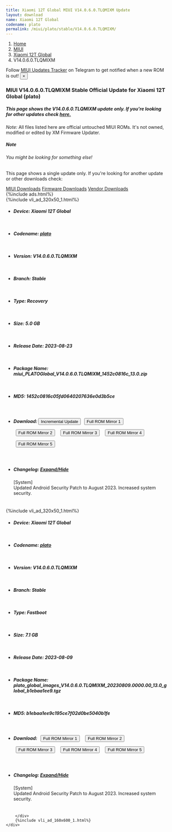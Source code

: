 ```yaml
---
title: Xiaomi 12T Global MIUI V14.0.6.0.TLQMIXM Update
layout: download
name: Xiaomi 12T Global
codename: plato
permalink: /miui/plato/stable/V14.0.6.0.TLQMIXM/
---
```

<nav aria-label="breadcrumb">
    <ol class="breadcrumb">
        <li class="breadcrumb-item"><a href="/">Home</a></li>
        <li class="breadcrumb-item"><a href="/miui/">MIUI</a></li>
        <li class="breadcrumb-item"><a href="/miui/plato/">Xiaomi 12T Global</a></li>
        <li class="breadcrumb-item active" aria-current="page">V14.0.6.0.TLQMIXM</li>
    </ol>
</nav>
<div class="alert alert-primary alert-dismissible fade show" role="alert">
    Follow <a href="https://t.me/MIUIUpdatesTracker" class="alert-link">MIUI Updates Tracker</a> on Telegram to get
    notified when a new ROM is out!
    <button type="button" class="close" data-dismiss="alert" aria-label="Close">
        <span aria-hidden="true">&times;</span>
    </button>
</div>
<div class="col-12 mx-auto">
    <h3 class="title bg-light p-2 rounded">MIUI V14.0.6.0.TLQMIXM Stable Official Update for Xiaomi 12T Global (plato)</h3>
    <h5>This page shows the V14.0.6.0.TLQMIXM update only. If you're looking for other updates check
        <a href="/miui/plato/">here.</a></h5>
    <p><i>Note: </i>All files listed here are official untouched MIUI ROMs.
        It's not owned, modified or edited by XM Firmware Updater.</p>
    <div class="card">
        <div class="card-body">
            <h5 class="card-title">Note</h5>
            <h6 class="card-subtitle mb-2 text-muted">You might be looking for something else!</h6>
            <p class="card-text">This page shows a single update only.
                If you're looking for another update or other downloads check:</p>
            <a href="/miui/" class="card-link">MIUI Downloads</a>
            <a href="/firmware/" class="card-link">Firmware Downloads</a>
            <a href="/vendor/" class="card-link">Vendor Downloads</a>
        </div>
    </div>
    {%include ads.html%}
    <div class="row justify-content-center">
        <div class="col-10" id="downloads">
                    <div class="card card-body">
            {%include vli_ad_320x50_1.html%}
            <ul class="list-unstyled">
                <li style="padding-bottom: 10px;">
                    <h5><b>Device: </b>Xiaomi 12T Global</h5>
                </li>
                <li style="padding-bottom: 10px;">
                    <h5><b>Codename: </b> <a href="/miui/plato/" target="_blank">plato</a> </h5>
                </li>
                <li style="padding-bottom: 10px;">
                    <h5><b>Version: </b>V14.0.6.0.TLQMIXM</h5>
                </li>
                <li style="padding-bottom: 10px;">
                    <h5><b>Branch: </b>Stable</h5>
                </li>
                <li style="padding-bottom: 10px;">
                    <h5><b>Type: </b>Recovery</h5>
                </li>
                <li style="padding-bottom: 10px;">
                    <h5><b>Size: </b>5.0 GB</h5>
                </li>
                <li style="padding-bottom: 10px;">
                    <h5><b>Release Date: </b>2023-08-23</h5>
                </li>
                <li style="padding-bottom: 10px;">
                    <h5><b>Package Name: </b><span id="filename" class="text-dark">miui_PLATOGlobal_V14.0.6.0.TLQMIXM_1452c0816c_13.0.zip</span></h5>
                </li>
                <li style="padding-bottom: 10px;">
                    <h5><b>MD5: </b><span id="md5" class="text-muted">1452c0816c05fd0640207636e0d3b5ce</span></h5>
                </li>
                <li style="padding-bottom: 10px;">
                    <h5><b>Download: </b><button type="button" id="incremental_download" class="btn btn-warning" onclick="window.open('https://bigota.d.miui.com/V14.0.6.0.TLQMIXM/miui-blockota-plato_global-V14.0.5.0.TLQMIXM-V14.0.6.0.TLQMIXM-74ee34b36e-13.0.zip', '_blank');"><i class="fa fa-download"></i> Incremental Update</button> <button type="button" id="download" class="btn btn-primary" style="margin: 7px;" onclick="window.open('https://cdnorg.d.miui.com/V14.0.6.0.TLQMIXM/miui_PLATOGlobal_V14.0.6.0.TLQMIXM_1452c0816c_13.0.zip', '_blank');"><i class="fa fa-download"></i> Full ROM Mirror 1</button> <button type="button" id="download" class="btn btn-primary" style="margin: 7px;" onclick="window.open('https://bkt-sgp-miui-ota-update-alisgp.oss-ap-southeast-1.aliyuncs.com/V14.0.6.0.TLQMIXM/miui_PLATOGlobal_V14.0.6.0.TLQMIXM_1452c0816c_13.0.zip', '_blank');"><i class="fa fa-download"></i> Full ROM Mirror 2</button> <button type="button" id="download" class="btn btn-primary" style="margin: 7px;" onclick="window.open('https://bn.d.miui.com/V14.0.6.0.TLQMIXM/miui_PLATOGlobal_V14.0.6.0.TLQMIXM_1452c0816c_13.0.zip', '_blank');"><i class="fa fa-download"></i> Full ROM Mirror 3</button> <button type="button" id="download" class="btn btn-primary" style="margin: 7px;" onclick="window.open('https://bigota.d.miui.com/V14.0.6.0.TLQMIXM/miui_PLATOGlobal_V14.0.6.0.TLQMIXM_1452c0816c_13.0.zip', '_blank');"><i class="fa fa-download"></i> Full ROM Mirror 4</button> <button type="button" id="download" class="btn btn-primary" style="margin: 7px;" onclick="window.open('https://hugeota.d.miui.com/V14.0.6.0.TLQMIXM/miui_PLATOGlobal_V14.0.6.0.TLQMIXM_1452c0816c_13.0.zip', '_blank');"><i class="fa fa-download"></i> Full ROM Mirror 5</button></h5>
                </li>
                <li style="padding-bottom: 10px;">
                    <h5><b>Changelog: </b><a href="#plato_1_changelog" data-toggle="collapse" role="button"
                            aria-expanded="false" aria-controls="plato_1_changelog"> <i class="fa fa-arrow-down"
                                aria-hidden="true"></i> Expand/Hide</a></h5>
                    <div class="collapse" id="plato_1_changelog">
                        <p id="changelog_text">[System]<br>Updated Android Security Patch to August 2023. Increased system security.</p>
                    </div>
                </li>
            </ul>
        </div>
        <div class="card card-body">
            {%include vli_ad_320x50_1.html%}
            <ul class="list-unstyled">
                <li style="padding-bottom: 10px;">
                    <h5><b>Device: </b>Xiaomi 12T Global</h5>
                </li>
                <li style="padding-bottom: 10px;">
                    <h5><b>Codename: </b> <a href="/miui/plato/" target="_blank">plato</a> </h5>
                </li>
                <li style="padding-bottom: 10px;">
                    <h5><b>Version: </b>V14.0.6.0.TLQMIXM</h5>
                </li>
                <li style="padding-bottom: 10px;">
                    <h5><b>Branch: </b>Stable</h5>
                </li>
                <li style="padding-bottom: 10px;">
                    <h5><b>Type: </b>Fastboot</h5>
                </li>
                <li style="padding-bottom: 10px;">
                    <h5><b>Size: </b>7.1 GB</h5>
                </li>
                <li style="padding-bottom: 10px;">
                    <h5><b>Release Date: </b>2023-08-09</h5>
                </li>
                <li style="padding-bottom: 10px;">
                    <h5><b>Package Name: </b><span id="filename" class="text-dark">plato_global_images_V14.0.6.0.TLQMIXM_20230809.0000.00_13.0_global_b1ebaa1ee9.tgz</span></h5>
                </li>
                <li style="padding-bottom: 10px;">
                    <h5><b>MD5: </b><span id="md5" class="text-muted">b1ebaa1ee9c195ce7f02d0be5040b1fe</span></h5>
                </li>
                <li style="padding-bottom: 10px;">
                    <h5><b>Download: </b> <button type="button" id="download" class="btn btn-primary" style="margin: 7px;" onclick="window.open('https://cdnorg.d.miui.com/V14.0.6.0.TLQMIXM/plato_global_images_V14.0.6.0.TLQMIXM_20230809.0000.00_13.0_global_b1ebaa1ee9.tgz', '_blank');"><i class="fa fa-download"></i> Full ROM Mirror 1</button> <button type="button" id="download" class="btn btn-primary" style="margin: 7px;" onclick="window.open('https://bkt-sgp-miui-ota-update-alisgp.oss-ap-southeast-1.aliyuncs.com/V14.0.6.0.TLQMIXM/plato_global_images_V14.0.6.0.TLQMIXM_20230809.0000.00_13.0_global_b1ebaa1ee9.tgz', '_blank');"><i class="fa fa-download"></i> Full ROM Mirror 2</button> <button type="button" id="download" class="btn btn-primary" style="margin: 7px;" onclick="window.open('https://bn.d.miui.com/V14.0.6.0.TLQMIXM/plato_global_images_V14.0.6.0.TLQMIXM_20230809.0000.00_13.0_global_b1ebaa1ee9.tgz', '_blank');"><i class="fa fa-download"></i> Full ROM Mirror 3</button> <button type="button" id="download" class="btn btn-primary" style="margin: 7px;" onclick="window.open('https://bigota.d.miui.com/V14.0.6.0.TLQMIXM/plato_global_images_V14.0.6.0.TLQMIXM_20230809.0000.00_13.0_global_b1ebaa1ee9.tgz', '_blank');"><i class="fa fa-download"></i> Full ROM Mirror 4</button> <button type="button" id="download" class="btn btn-primary" style="margin: 7px;" onclick="window.open('https://hugeota.d.miui.com/V14.0.6.0.TLQMIXM/plato_global_images_V14.0.6.0.TLQMIXM_20230809.0000.00_13.0_global_b1ebaa1ee9.tgz', '_blank');"><i class="fa fa-download"></i> Full ROM Mirror 5</button></h5>
                </li>
                <li style="padding-bottom: 10px;">
                    <h5><b>Changelog: </b><a href="#plato_2_changelog" data-toggle="collapse" role="button"
                            aria-expanded="false" aria-controls="plato_2_changelog"> <i class="fa fa-arrow-down"
                                aria-hidden="true"></i> Expand/Hide</a></h5>
                    <div class="collapse" id="plato_2_changelog">
                        <p id="changelog_text">[System]<br>Updated Android Security Patch to August 2023. Increased system security.</p>
                    </div>
                </li>
            </ul>
        </div>

        </div>
        {%include vli_ad_160x600_1.html%}
    </div>
</div>
